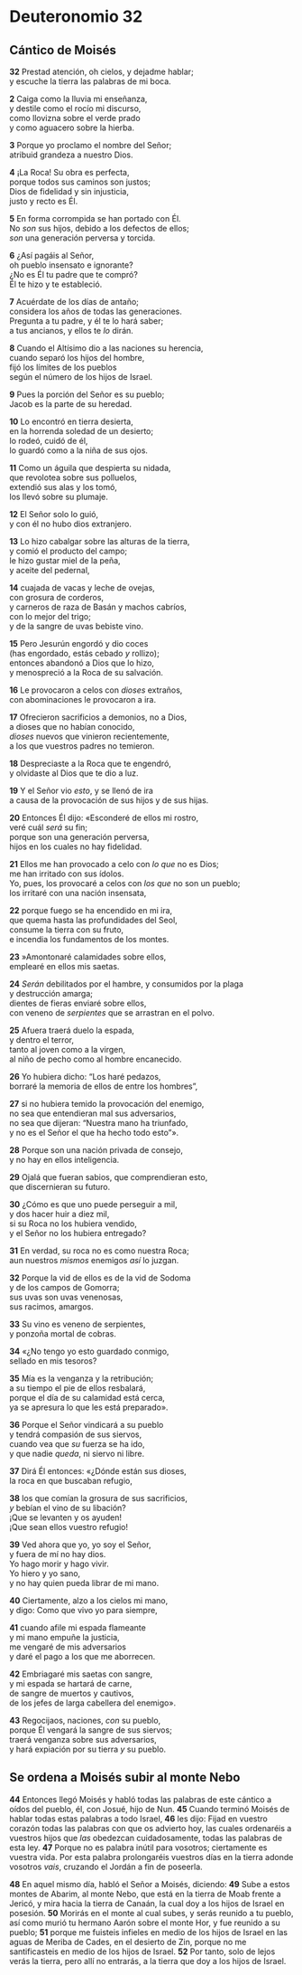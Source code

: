 # Deuteronomio 32

## **Cántico de Moisés**

**32** Prestad atención, oh cielos, y dejadme hablar;  
y escuche la tierra las palabras de mi boca.

**2** Caiga como la lluvia mi enseñanza,  
y destile como el rocío mi discurso,  
como llovizna sobre el verde prado  
y como aguacero sobre la hierba.

**3** Porque yo proclamo el nombre del Señor;  
atribuid grandeza a nuestro Dios.

**4** ¡La Roca\! Su obra es perfecta,  
porque todos sus caminos son justos;  
Dios de fidelidad y sin injusticia,  
justo y recto es Él.

**5** En forma corrompida se han portado con Él.  
No *son* sus hijos, debido a los defectos de ellos;  
*son* una generación perversa y torcida.

**6** ¿Así pagáis al Señor,  
oh pueblo insensato e ignorante?  
¿No es Él tu padre que te compró?  
Él te hizo y te estableció.

**7** Acuérdate de los días de antaño;  
considera los años de todas las generaciones.  
Pregunta a tu padre, y él te lo hará saber;  
a tus ancianos, y ellos te *lo* dirán.

**8** Cuando el Altísimo dio a las naciones su herencia,  
cuando separó los hijos del hombre,  
fijó los límites de los pueblos  
según el número de los hijos de Israel.

**9** Pues la porción del Señor es su pueblo;  
Jacob es la parte de su heredad.

**10** Lo encontró en tierra desierta,  
en la horrenda soledad de un desierto;  
lo rodeó, cuidó de él,  
lo guardó como a la niña de sus ojos.

**11** Como un águila que despierta su nidada,  
que revolotea sobre sus polluelos,  
extendió sus alas y los tomó,  
los llevó sobre su plumaje.

**12** El Señor solo lo guió,  
y con él no hubo dios extranjero.

**13** Lo hizo cabalgar sobre las alturas de la tierra,  
y comió el producto del campo;  
le hizo gustar miel de la peña,  
y aceite del pedernal,

**14** cuajada de vacas y leche de ovejas,  
con grosura de corderos,  
y carneros de raza de Basán y machos cabríos,  
con lo mejor del trigo;  
y de la sangre de uvas bebiste vino.

**15** Pero Jesurún engordó y dio coces  
(has engordado, estás cebado *y* rollizo);  
entonces abandonó a Dios que lo hizo,  
y menospreció a la Roca de su salvación.

**16** Le provocaron a celos con *dioses* extraños,  
con abominaciones le provocaron a ira.

**17** Ofrecieron sacrificios a demonios, no a Dios,  
a dioses que no habían conocido,  
*dioses* nuevos que vinieron recientemente,  
a los que vuestros padres no temieron.

**18** Despreciaste a la Roca que te engendró,  
y olvidaste al Dios que te dio a luz.

**19** Y el Señor vio *esto*, y se llenó de ira  
a causa de la provocación de sus hijos y de sus hijas.

**20** Entonces Él dijo: «Esconderé de ellos mi rostro,  
veré cuál *será* su fin;  
porque son una generación perversa,  
hijos en los cuales no hay fidelidad.

**21** Ellos me han provocado a celo con *lo que* no es Dios;  
me han irritado con sus ídolos.  
Yo, pues, los provocaré a celos con *los que* no son un pueblo;  
los irritaré con una nación insensata,

**22** porque fuego se ha encendido en mi ira,  
que quema hasta las profundidades del Seol,  
consume la tierra con su fruto,  
e incendia los fundamentos de los montes.

**23** »Amontonaré calamidades sobre ellos,  
emplearé en ellos mis saetas.

**24** *Serán* debilitados por el hambre, y consumidos por la plaga  
y destrucción amarga;  
dientes de fieras enviaré sobre ellos,  
con veneno de *serpientes* que se arrastran en el polvo.

**25** Afuera traerá duelo la espada,  
y dentro el terror,  
tanto al joven como a la virgen,  
al niño de pecho como al hombre encanecido.

**26** Yo hubiera dicho: “Los haré pedazos,  
borraré la memoria de ellos de entre los hombres”,

**27** si no hubiera temido la provocación del enemigo,  
no sea que entendieran mal sus adversarios,  
no sea que dijeran: “Nuestra mano ha triunfado,  
y no es el Señor el que ha hecho todo esto”».

**28** Porque son una nación privada de consejo,  
y no hay en ellos inteligencia.

**29** Ojalá que fueran sabios, que comprendieran esto,  
que discernieran su futuro.

**30** ¿Cómo es que uno puede perseguir a mil,  
y dos hacer huir a diez mil,  
si su Roca no los hubiera vendido,  
y el Señor no los hubiera entregado?

**31** En verdad, su roca no es como nuestra Roca;  
aun nuestros *mismos* enemigos *así* lo juzgan.

**32** Porque la vid de ellos es de la vid de Sodoma  
y de los campos de Gomorra;  
sus uvas son uvas venenosas,  
sus racimos, amargos.

**33** Su vino es veneno de serpientes,  
y ponzoña mortal de cobras.

**34** «¿No tengo yo esto guardado conmigo,  
sellado en mis tesoros?

**35** Mía es la venganza y la retribución;  
a su tiempo el pie de ellos resbalará,  
porque el día de su calamidad está cerca,  
ya se apresura lo que les está preparado».

**36** Porque el Señor vindicará a su pueblo  
y tendrá compasión de sus siervos,  
cuando vea que *su* fuerza se ha ido,  
y que nadie *queda*, ni siervo ni libre.

**37** Dirá Él entonces: «¿Dónde están sus dioses,  
la roca en que buscaban refugio,

**38** los que comían la grosura de sus sacrificios,  
*y* bebían el vino de su libación?  
¡Que se levanten y os ayuden\!  
¡Que sean ellos vuestro refugio\!

**39** Ved ahora que yo, yo soy el Señor,  
y fuera de mí no hay dios.  
Yo hago morir y hago vivir.  
Yo hiero y yo sano,  
y no hay quien pueda librar de mi mano.

**40** Ciertamente, alzo a los cielos mi mano,  
y digo: Como que vivo yo para siempre,

**41** cuando afile mi espada flameante  
y mi mano empuñe la justicia,  
me vengaré de mis adversarios  
y daré el pago a los que me aborrecen.

**42** Embriagaré mis saetas con sangre,  
y mi espada se hartará de carne,  
de sangre de muertos y cautivos,  
de los jefes de larga cabellera del enemigo».

**43** Regocijaos, naciones, *con* su pueblo,  
porque Él vengará la sangre de sus siervos;  
traerá venganza sobre sus adversarios,  
y hará expiación por su tierra *y* su pueblo.

## **Se ordena a Moisés subir al monte Nebo**

**44** Entonces llegó Moisés y habló todas las palabras de este cántico a oídos del pueblo, él, con Josué, hijo de Nun. **45** Cuando terminó Moisés de hablar todas estas palabras a todo Israel, **46** les dijo: Fijad en vuestro corazón todas las palabras con que os advierto hoy, las cuales ordenaréis a vuestros hijos que *las* obedezcan cuidadosamente, todas las palabras de esta ley. **47** Porque no es palabra inútil para vosotros; ciertamente es vuestra vida. Por esta palabra prolongaréis vuestros días en la tierra adonde vosotros *vais*, cruzando el Jordán a fin de poseerla.

**48** En aquel mismo día, habló el Señor a Moisés, diciendo: **49** Sube a estos montes de Abarim, al monte Nebo, que está en la tierra de Moab frente a Jericó, y mira hacia la tierra de Canaán, la cual doy a los hijos de Israel en posesión. **50** Morirás en el monte al cual subes, y serás reunido a tu pueblo, así como murió tu hermano Aarón sobre el monte Hor, y fue reunido a su pueblo; **51** porque me fuisteis infieles en medio de los hijos de Israel en las aguas de Meriba de Cades, en el desierto de Zin, porque no me santificasteis en medio de los hijos de Israel. **52** Por tanto, solo de lejos verás la tierra, pero allí no entrarás, a la tierra que doy a los hijos de Israel.
